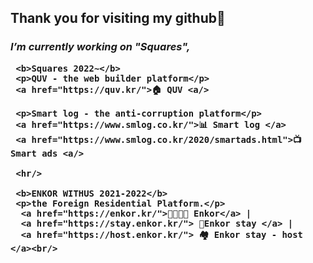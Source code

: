 <!--
**22sook00/22sook00** is a ✨ _special_ ✨ repository because its `README.md` (this file) appears on your GitHub profile.

Here are some ideas to get you started:

- 🔭 I’m currently working on ...
- 🌱 I’m currently learning ...
- 👯 I’m looking to collaborate on ...
- 🤔 I’m looking for help with ...
- 💬 Ask me about ...
- 📫 How to reach me: ...
- 😄 Pronouns: ...
- ⚡ Fun fact: ...
-->


  ## Thank you for visiting my github💞
  
   <h3>
     <em>
     I’m currently working on "Squares",  
     </em>
     
     <b>Squares 2022~</b>
     <p>QUV - the web builder platform</p>
     <a href="https://quv.kr/">🏠 QUV <a/>
 
     <p>Smart log - the anti-corruption platform</p>
     <a href="https://www.smlog.co.kr/">📊 Smart log </a>
     <a href="https://www.smlog.co.kr/2020/smartads.html">📺 Smart ads <a/>
     
     <hr/>
     
     <b>ENKOR WITHUS 2021-2022</b>
     <p>the Foreign Residential Platform.</p>
      <a href="https://enkor.kr/">👨‍👩‍👧‍👦 Enkor</a> | 
      <a href="https://stay.enkor.kr/"> 🏡Enkor stay </a> | 
      <a href="https://host.enkor.kr/"> 🏘 Enkor stay - host </a><br/>
      

   </h3>
<!-- <br/> -->
<!-- <h2>📚 My tech stack</h2> -->
<!-- ![html] https://img.shields.io/badge/-HTML5-F05032?style=flat&logo=appveyor&logo=html5&locoColor=ffffff -->
